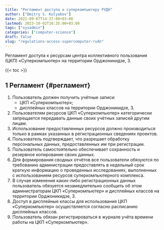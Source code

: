 ```yaml
---
title: "Регламент доступа к суперкомпьютеру РУДН"
author: ["Dmitry S. Kulyabov"]
date: 2022-09-07T14:37:00+03:00
lastmod: 2023-10-02T16:35:00+03:00
tags: ["sysadmin"]
categories: ["computer-science"]
draft: false
slug: "regulations-access-supercomputer-rudn"
---
```


Регламент доступа к ресурсам центра коллективного пользования (ЦКП) «Суперкомпьютер» на территории Орджоникидзе, 3.

<!--more-->

{{< toc >}}


## <span class="section-num">1</span> Регламент {#регламент}

1.  Пользователь должен получить учётные записи:
    -   ЦКП «Суперкомпьютер»;
    -   дисплейных классов на территории Орджоникидзе, 3.
2.  Пользователям ресурсов ЦКП «Суперкомпьютер» категорически запрещается передавать данные своих учётных записей другим лицам.
3.  Использование предоставленных ресурсов должно производиться только в рамках указанных в регистрационных сведениях проектов.
4.  Пользователь подтверждает, что разрешает обработку персональных данных, предоставленных им при регистрации.
5.  Пользователь самостоятельно обеспечивает сохранность и резервное копирование своих данных.
6.  Для формирования сводных отчётов все пользователи обязуются по требованию администрации предоставлять в недельный срок краткую информацию о проведенных исследованиях, выполненных с использованием ресурсов суперкомпьютерного комплекса.
7.  В случае изменения каких-либо регистрационных данных пользователь обязуется незамедлительно сообщить об этом администраторам ЦКП «Суперкомпьютер» и дисплейных классов на территории Орджоникидзе, 3.
8.  Доступ в дисплейные классы для использования ЦКП «Суперкомпьютер» осуществляется согласно расписанию дисплейных классов.
9.  Пользователь обязан регистрироваться в журнале учёта времени работы на ЦКП «Суперкомпьютер».
